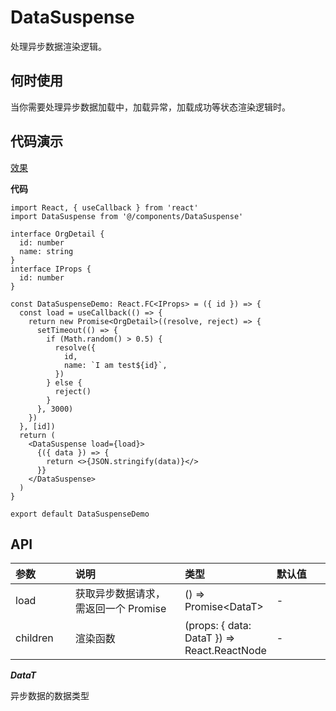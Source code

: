 # DataSuspense

处理异步数据渲染逻辑。

## 何时使用

当你需要处理异步数据加载中，加载异常，加载成功等状态渲染逻辑时。

## 代码演示

[效果](https://durian-test.hjgpscm.com/setting/organization)

**代码**

```tsx
import React, { useCallback } from 'react'
import DataSuspense from '@/components/DataSuspense'

interface OrgDetail {
  id: number
  name: string
}
interface IProps {
  id: number
}

const DataSuspenseDemo: React.FC<IProps> = ({ id }) => {
  const load = useCallback(() => {
    return new Promise<OrgDetail>((resolve, reject) => {
      setTimeout(() => {
        if (Math.random() > 0.5) {
          resolve({
            id,
            name: `I am test${id}`,
          })
        } else {
          reject()
        }
      }, 3000)
    })
  }, [id])
  return (
    <DataSuspense load={load}>
      {({ data }) => {
        return <>{JSON.stringify(data)}</>
      }}
    </DataSuspense>
  )
}

export default DataSuspenseDemo
```

## API

<style>
table {
  table-layout: fixed;
  width: 100%;
}
table th {
  text-align: left
}
table th:first-of-type {
  width: 20%;
}
table th:nth-of-type(2) {
  width: 40%;
}
table th:nth-of-type(3) {
  width: 20%;
}
table th:nth-of-type(4) {
  width: 40%;
}
</style>

| 参数     | 说明                                 | 类型                                        | 默认值 |
| -------- | ------------------------------------ | ------------------------------------------- | ------ |
| load     | 获取异步数据请求，需返回一个 Promise | () => Promise\<DataT>                       | -      |
| children | 渲染函数                             | (props: { data: DataT }) => React.ReactNode | -      |

**_DataT_**

异步数据的数据类型
